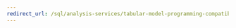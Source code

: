 ```yaml
---
redirect_url: /sql/analysis-services/tabular-model-programming-compatibility-level-1200/add-a-data-source-to-tabular-model-analysis-services-amo-tom?toc=%2fsql%2fanalysis-services%2ftabular-model-programming-compatibility-level-1200%2ftoc.json
---
```

